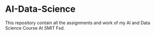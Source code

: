 # AI-Data-Science 

This repository contain all the assignments and work of my Al and Data Science Course At SMIT Fsd.
